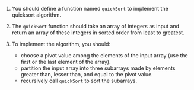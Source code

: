 1. You should define a function named `quickSort` to implement the quicksort algorithm.

1. The `quickSort` function  should take an array of integers as input and return an array of these integers in sorted order from least to greatest.

1. To implement the algorithm, you should:
    - choose a pivot value among the elements of the input array (use the first or the last element of the array).
    - partition the input array into three subarrays made by elements greater than, lesser than, and equal to the pivot value.
    - recursively call `quickSort` to sort the subarrays.